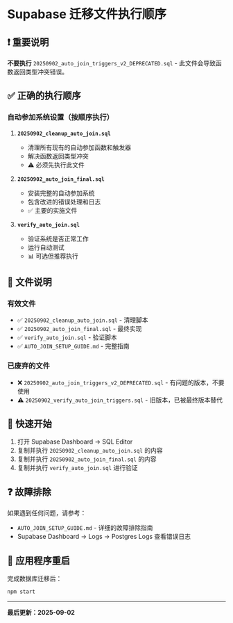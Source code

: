 # Supabase 迁移文件执行顺序

## ❗ 重要说明

**不要执行** `20250902_auto_join_triggers_v2_DEPRECATED.sql` - 此文件会导致函数返回类型冲突错误。

## ✅ 正确的执行顺序

### 自动参加系统设置（按顺序执行）

1. **`20250902_cleanup_auto_join.sql`** 
   - 清理所有现有的自动参加函数和触发器
   - 解决函数返回类型冲突
   - ⚠️ 必须先执行此文件

2. **`20250902_auto_join_final.sql`**
   - 安装完整的自动参加系统
   - 包含改进的错误处理和日志
   - ✅ 主要的实施文件

3. **`verify_auto_join.sql`**
   - 验证系统是否正常工作
   - 运行自动测试
   - 📊 可选但推荐执行

## 📁 文件说明

### 有效文件
- ✅ `20250902_cleanup_auto_join.sql` - 清理脚本
- ✅ `20250902_auto_join_final.sql` - 最终实现
- ✅ `verify_auto_join.sql` - 验证脚本
- ✅ `AUTO_JOIN_SETUP_GUIDE.md` - 完整指南

### 已废弃的文件
- ❌ `20250902_auto_join_triggers_v2_DEPRECATED.sql` - 有问题的版本，不要使用
- ⚠️ `20250902_verify_auto_join_triggers.sql` - 旧版本，已被最终版本替代

## 🚀 快速开始

1. 打开 Supabase Dashboard → SQL Editor
2. 复制并执行 `20250902_cleanup_auto_join.sql` 的内容
3. 复制并执行 `20250902_auto_join_final.sql` 的内容
4. 复制并执行 `verify_auto_join.sql` 进行验证

## ❓ 故障排除

如果遇到任何问题，请参考：
- `AUTO_JOIN_SETUP_GUIDE.md` - 详细的故障排除指南
- Supabase Dashboard → Logs → Postgres Logs 查看错误日志

## 📱 应用程序重启

完成数据库迁移后：
```bash
npm start
```

---
**最后更新：2025-09-02**